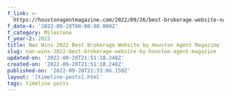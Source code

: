 ```yaml
---
f_link: >-
  https://houstonagentmagazine.com/2022/09/26/best-brokerage-website-nan-and-company-properties-2/
f_date-4: '2022-09-28T00:00:00.000Z'
f_category: Milestone
f_year-2: 2022
title: Nan Wins 2022 Best Brokerage Website by Houston Agent Magazine
slug: nan-wins-2022-best-brokerage-website-by-houston-agent-magazine
updated-on: '2022-09-28T21:51:18.248Z'
created-on: '2022-09-28T21:51:18.248Z'
published-on: '2022-09-28T21:53:06.150Z'
layout: '[timeline-posts].html'
tags: timeline-posts
---
```



